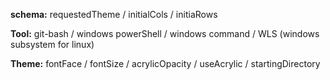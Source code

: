 **schema:** requestedTheme / initialCols / initiaRows

**Tool:** git-bash / windows powerShell / windows command / WLS (windows subsystem for linux)

**Theme:** fontFace / fontSize / acrylicOpacity / useAcrylic / startingDirectory